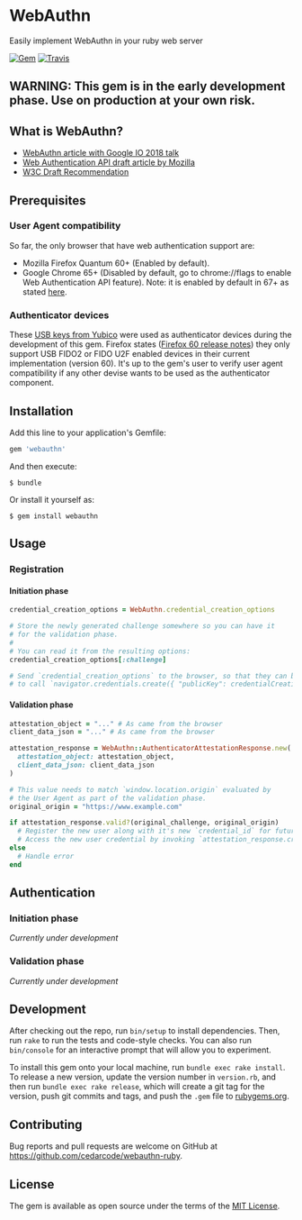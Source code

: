 # WebAuthn

Easily implement WebAuthn in your ruby web server

[![Gem](https://img.shields.io/gem/v/webauthn.svg?style=flat-square)](https://rubygems.org/gems/webauthn)
[![Travis](https://img.shields.io/travis/cedarcode/webauthn-ruby.svg?style=flat-square)](https://travis-ci.org/cedarcode/webauthn-ruby)

## WARNING: This gem is in the early development phase. Use on production at your own risk.

## What is WebAuthn?

- [WebAuthn article with Google IO 2018 talk](https://developers.google.com/web/updates/2018/05/webauthn)
- [Web Authentication API draft article by Mozilla](https://developer.mozilla.org/en-US/docs/Web/API/Web_Authentication_API)
- [W3C Draft Recommendation](https://w3c.github.io/webauthn/)

## Prerequisites

### User Agent compatibility

So far, the only browser that have web authentication support are:
  - Mozilla Firefox Quantum 60+ (Enabled by default).
  - Google Chrome 65+ (Disabled by default, go to chrome://flags to enable Web Authentication API feature). Note: it is enabled by default in 67+ as stated [here](https://www.chromestatus.com/feature/5669923372138496).

### Authenticator devices

  These [USB keys from Yubico](https://www.yubico.com/product/security-key-by-yubico/) were used as authenticator devices during the development of this gem.
  Firefox states ([Firefox 60 release notes](https://www.mozilla.org/en-US/firefox/60.0/releasenotes/)) they only support USB FIDO2 or FIDO U2F enabled devices in their current implementation (version 60).
  It's up to the gem's user to verify user agent compatibility if any other devise wants to be used as the authenticator component.

## Installation

Add this line to your application's Gemfile:

```ruby
gem 'webauthn'
```

And then execute:

    $ bundle

Or install it yourself as:

    $ gem install webauthn

## Usage

### Registration

#### Initiation phase

```ruby
credential_creation_options = WebAuthn.credential_creation_options

# Store the newly generated challenge somewhere so you can have it
# for the validation phase.
#
# You can read it from the resulting options:
credential_creation_options[:challenge]

# Send `credential_creation_options` to the browser, so that they can be used
# to call `navigator.credentials.create({ "publicKey": credentialCreationOptions })`
```

#### Validation phase

```ruby
attestation_object = "..." # As came from the browser
client_data_json = "..." # As came from the browser

attestation_response = WebAuthn::AuthenticatorAttestationResponse.new(
  attestation_object: attestation_object,
  client_data_json: client_data_json
)

# This value needs to match `window.location.origin` evaluated by
# the User Agent as part of the validation phase.
original_origin = "https://www.example.com"

if attestation_response.valid?(original_challenge, original_origin)
  # Register the new user along with it's new `credential_id` for future authentications
  # Access the new user credential by invoking `attestation_response.credential_id`
else
  # Handle error
end
```

## Authentication

### Initiation phase

*Currently under development*

### Validation phase

*Currently under development*

## Development

After checking out the repo, run `bin/setup` to install dependencies. Then, run `rake` to run the tests and code-style checks. You can also run `bin/console` for an interactive prompt that will allow you to experiment.

To install this gem onto your local machine, run `bundle exec rake install`. To release a new version, update the version number in `version.rb`, and then run `bundle exec rake release`, which will create a git tag for the version, push git commits and tags, and push the `.gem` file to [rubygems.org](https://rubygems.org).

## Contributing

Bug reports and pull requests are welcome on GitHub at https://github.com/cedarcode/webauthn-ruby.

## License

The gem is available as open source under the terms of the [MIT License](https://opensource.org/licenses/MIT).
